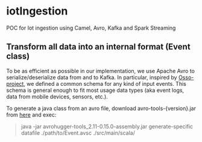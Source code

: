 # iotIngestion
POC for Iot ingestion using Camel, Avro, Kafka and Spark Streaming

## Transform all data into an internal format (Event class) 
To be as efficient as possible in our implementation, we use Apache Avro to serialize/deserialize data from and to Kafka. 
In particular, inspired by [Osso-project](), we defined a common schema for any kind of input events.
This schema is general enough to fit most usage data types (aka event logs, data from mobile devices, sensors, etc.).

To generate a java class from an avro file, download avro-tools-{version}.jar from [here](http://central.maven.org/maven2/com/julianpeeters/avrohugger-tools_2.11/0.15.0/avrohugger-tools_2.11-0.15.0.jar) and exec:
> java -jar avrohugger-tools_2.11-0.15.0-assembly.jar generate-specific datafile ./path/to/Event.avsc ./src/main/scala/